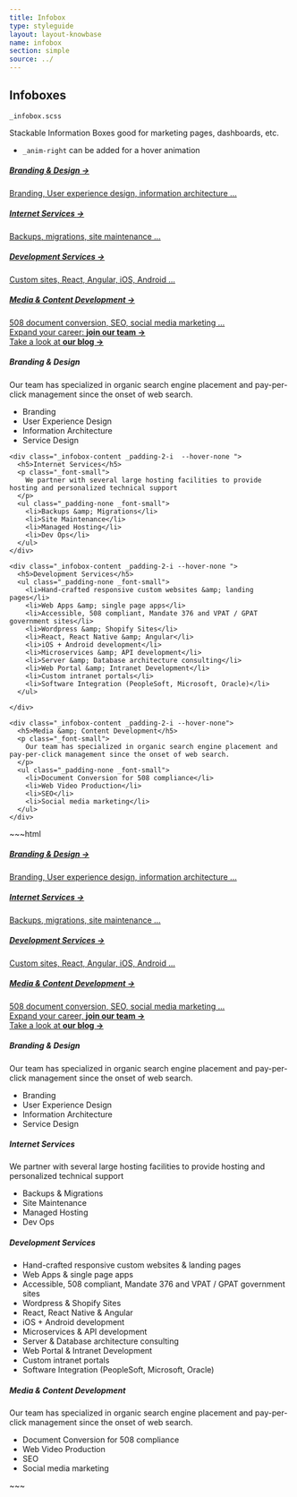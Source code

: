 ```yaml
---
title: Infobox
type: styleguide
layout: layout-knowbase
name: infobox
section: simple
source: ../
---
```



<main markdown="1">

## Infoboxes

`_infobox.scss`

Stackable Information Boxes good for marketing pages, dashboards, etc.

- `_anim-right` can be added for a hover animation

<div class="_styleguide-example">
  <div class="_infobox _color-bg-white _grid-one _margin-top-2">
    <a href="#" class="_infobox-content ">
      <h5 class="_padding-none">Branding &amp; Design <span class="_anim-right">&rarr;</span></h5>
      Branding, User experience design, information architecture ... 
    </a>
    <a href="#" class="_infobox-content ">
      <h5 class="_padding-none">Internet Services <span class="_anim-right">&rarr;</span></h5>
      Backups, migrations, site maintenance ...
    </a>
    <a href="#" class="_infobox-content ">
      <h5 class="_padding-none">Development Services <span class="_anim-right">&rarr;</span></h5>
      Custom sites, React, Angular, iOS, Android ...
    </a>
    <a href="#" class="_infobox-content ">
      <h5 class="_padding-none">Media &amp; Content Development <span class="_anim-right">&rarr;</span></h5>
      508 document conversion, SEO, social media marketing ...
    </a>
  </div>

  <div class="_infobox _grid-two _margin-top _margin-bottom _color-bg-white">
    <a href="#" class="_infobox-content _padding-2-i _align-center">
      <div>
        Expand your career: <strong> join our team <span class="_anim-right">&rarr;</span> </strong>
      </div>
    </a>
    <a href="#" class="_infobox-content _padding-2-i _align-center">
      <div>
        Take a look at <strong> our blog <span class="_anim-right">&rarr;</span> </strong>
      </div>
    </a>
  </div>

  <div class="_infobox _color-bg-white _grid-two _margin-top-2">
    <div class="_infobox-content _padding-2-i --hover-none ">
     <h5>Branding &amp; Design</h5>
      <p class="_font-small">
        Our team has specialized in organic search engine placement and pay-per-click management since the onset of web search.
      </p>
      <ul class="_padding-none _font-small">
        <li>Branding</li>
        <li>User Experience Design</li>
        <li>Information Architecture</li>
        <li>Service Design</li>
      </ul>
    </div>

    <div class="_infobox-content _padding-2-i  --hover-none ">
      <h5>Internet Services</h5>
      <p class="_font-small">
        We partner with several large hosting facilities to provide hosting and personalized technical support
      </p>
      <ul class="_padding-none _font-small">
        <li>Backups &amp; Migrations</li>
        <li>Site Maintenance</li>
        <li>Managed Hosting</li>
        <li>Dev Ops</li>
      </ul>
    </div>

    <div class="_infobox-content _padding-2-i --hover-none ">
      <h5>Development Services</h5>
      <ul class="_padding-none _font-small">
        <li>Hand-crafted responsive custom websites &amp; landing pages</li>
        <li>Web Apps &amp; single page apps</li>
        <li>Accessible, 508 compliant, Mandate 376 and VPAT / GPAT government sites</li>
        <li>Wordpress &amp; Shopify Sites</li>
        <li>React, React Native &amp; Angular</li>
        <li>iOS + Android development</li>
        <li>Microservices &amp; API development</li>
        <li>Server &amp; Database architecture consulting</li>
        <li>Web Portal &amp; Intranet Development</li>
        <li>Custom intranet portals</li>
        <li>Software Integration (PeopleSoft, Microsoft, Oracle)</li>
      </ul>

    </div>

    <div class="_infobox-content _padding-2-i --hover-none">
      <h5>Media &amp; Content Development</h5>
      <p class="_font-small">
        Our team has specialized in organic search engine placement and pay-per-click management since the onset of web search.
      </p>
      <ul class="_padding-none _font-small">
        <li>Document Conversion for 508 compliance</li>
        <li>Web Video Production</li>
        <li>SEO</li>
        <li>Social media marketing</li>
      </ul>
    </div>
  </div>
</div>
~~~html
<div class="_infobox _color-bg-white _grid-one _margin-top-2">
  <a href="#" class="_infobox-content ">
    <h5 class="_padding-none">Branding &amp; Design <span class="_anim-right">&rarr;</span></h5>
    Branding, User experience design, information architecture ... 
  </a>
  <a href="#" class="_infobox-content ">
    <h5 class="_padding-none">Internet Services <span class="_anim-right">&rarr;</span></h5>
    Backups, migrations, site maintenance ...
  </a>
  <a href="#" class="_infobox-content ">
    <h5 class="_padding-none">Development Services <span class="_anim-right">&rarr;</span></h5>
    Custom sites, React, Angular, iOS, Android ...
  </a>
  <a href="#" class="_infobox-content ">
    <h5 class="_padding-none">Media &amp; Content Development <span class="_anim-right">&rarr;</span></h5>
    508 document conversion, SEO, social media marketing ...
  </a>
</div>









<div class="_infobox _grid-two _margin-top _margin-bottom _color-bg-white">
  <a href="#" class="_infobox-content _padding-2-i _align-center">
    <div>
      Expand your career, <strong> join our team <span class="_anim-right">&rarr;</span> </strong>
    </div>
  </a>
  <a href="#" class="_infobox-content _padding-2-i _align-center">
    <div>
      Take a look at <strong> our blog <span class="_anim-right">&rarr;</span> </strong>
    </div>
  </a>
</div>









<div class="_infobox _color-bg-white _grid-two _margin-top-2">
  <div class="_infobox-content _padding-2-i --hover-none ">
   <h5>Branding &amp; Design</h5>
    <p class="_font-small">
      Our team has specialized in organic search engine placement and pay-per-click management since the onset of web search.
    </p>
    <ul class="_padding-none _font-small">
      <li>Branding</li>
      <li>User Experience Design</li>
      <li>Information Architecture</li>
      <li>Service Design</li>
    </ul>
  </div>

  <div class="_infobox-content _padding-2-i  --hover-none ">
    <h5>Internet Services</h5>
    <p class="_font-small">
      We partner with several large hosting facilities to provide hosting and personalized technical support
    </p>
    <ul class="_padding-none _font-small">
      <li>Backups &amp; Migrations</li>
      <li>Site Maintenance</li>
      <li>Managed Hosting</li>
      <li>Dev Ops</li>
    </ul>
  </div>

  <div class="_infobox-content _padding-2-i --hover-none ">
    <h5>Development Services</h5>
    <ul class="_padding-none _font-small">
      <li>Hand-crafted responsive custom websites &amp; landing pages</li>
      <li>Web Apps &amp; single page apps</li>
      <li>Accessible, 508 compliant, Mandate 376 and VPAT / GPAT government sites</li>
      <li>Wordpress &amp; Shopify Sites</li>
      <li>React, React Native &amp; Angular</li>
      <li>iOS + Android development</li>
      <li>Microservices &amp; API development</li>
      <li>Server &amp; Database architecture consulting</li>
      <li>Web Portal &amp; Intranet Development</li>
      <li>Custom intranet portals</li>
      <li>Software Integration (PeopleSoft, Microsoft, Oracle)</li>
    </ul>

  </div>

  <div class="_infobox-content _padding-2-i --hover-none">
    <h5>Media &amp; Content Development</h5>
    <p class="_font-small">
      Our team has specialized in organic search engine placement and pay-per-click management since the onset of web search.
    </p>
    <ul class="_padding-none _font-small">
      <li>Document Conversion for 508 compliance</li>
      <li>Web Video Production</li>
      <li>SEO</li>
      <li>Social media marketing</li>
    </ul>
  </div>
</div>
~~~


</main>